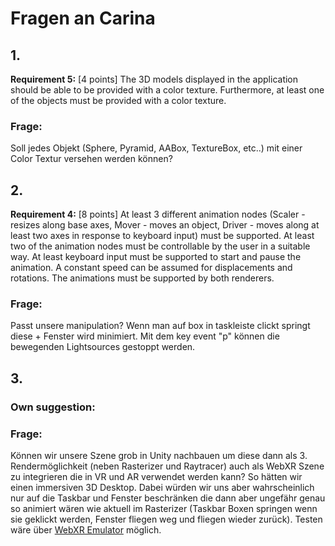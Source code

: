 # Fragen an Carina
## 1. 
**Requirement 5:** [4 points] The 3D models displayed in the application should be able to be provided with a color texture. Furthermore, at least one of the objects must be provided with a color texture.

### Frage:
Soll jedes Objekt (Sphere, Pyramid, AABox, TextureBox, etc..) mit einer Color Textur versehen werden können?

## 2.
**Requirement 4:** [8 points] At least 3 different animation nodes (Scaler - resizes along base axes, Mover - moves an object, Driver - moves along at least two axes in response to keyboard input) must be supported. At least two of the animation nodes must be controllable by the user in a suitable way. At least keyboard input must be supported to start and pause the animation. A constant speed can be assumed for displacements and rotations. The animations must be supported by both renderers.

### Frage: 
Passt unsere manipulation? Wenn man auf box in taskleiste clickt springt diese + Fenster wird minimiert. Mit dem key event "p" können die bewegenden Lightsources gestoppt werden.

## 3.
### Own suggestion:
### Frage:
Können wir unsere Szene grob in Unity nachbauen um diese dann als 3. Rendermöglichkeit (neben Rasterizer und Raytracer) auch als WebXR Szene zu integrieren die in VR und AR verwendet werden kann? So hätten wir einen immersiven 3D Desktop. Dabei würden wir uns aber wahrscheinlich nur auf die Taskbar und Fenster beschränken die dann aber ungefähr genau so animiert wären wie aktuell im Rasterizer (Taskbar Boxen springen wenn sie geklickt werden, Fenster fliegen weg und fliegen wieder zurück). Testen wäre über [WebXR Emulator](https://github.com/meta-quest/immersive-web-emulator) möglich.